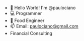 - 👋 Hello World! I'm @paulociano
- 💻 Programmer
- 🍫  Food Engineer
- 📫 Email: paulociano@gmail.com
- Financial Consulting
